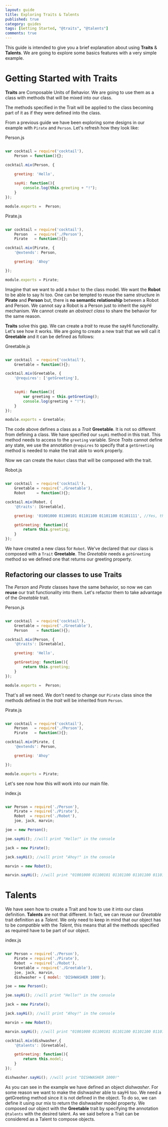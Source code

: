 ```yaml
---
layout: guide
title: Exploring Traits & Talents
published: true
category: guides
tags: [Getting Started, "@traits", "@talents"]
comments: true
---
```


This guide is intended to give you a brief explanation about using **Traits** & **Talents**. We are going to explore 
some basics features with a very simple example.

# Getting Started with Traits
**Traits** are Composable Units of Behavior. We are going to use them as a class with methods that will be mixed into
our class.

The methods specified in the Trait will be applied to the class becoming part of it as if they were defined into the
class.

From a previous guide we have been exploring some designs in our example with `Pirate` and `Person`. Let's refresh 
how they look like:

Person.js

````javascript

var cocktail = require('cocktail'),
    Person = function(){};

cocktail.mix(Person, {
    
    greeting: 'Hello',

    sayHi: function(){
        console.log(this.greeting + "!");
    }
});

module.exports =  Person;

````

Pirate.js

````javascript

var cocktail = require('cocktail'),
    Person   = require('./Person'),
    Pirate   = function(){};

cocktail.mix(Pirate, {
    '@extends': Person,

    greeting: 'Ahoy'

});

module.exports = Pirate;

````

Imagine that we want to add a `Robot` to the class model. We want the **Robot** to be able to say hi too. One can be tempted
to reuse the same structure in **Pirate** and **Person** but, there is **no semantic relationship** between a Robot 
and Person. We cannot say a Robot is a Person just to inherit the _sayHi_ mechanism. We cannot create an
_abstract class_ to share the behavior for the same reason. 

**Traits** solve this gap. We can create a _trait_ to reuse the sayHi functionality. Let's see how it works. We are going
to create a new trait that we will call it **Greetable** and it can be defined as follows:

Greetable.js

````javascript

var cocktail  = require('cocktail'),
    Greetable = function(){};

cocktail.mix(Greetable, {
    '@requires': ['getGreeting'],

    
    sayHi: function(){
        var greeting = this.getGreeting();
        console.log(greeting + "!");
    }
});

module.exports = Greetable;

````

The code above defines a class as a _Trait_ **Greetable**. It is not so different from defining a class. We have 
specified our `sayHi` method in this trait. This method needs to access to the `greeting` variable. Since _Traits_
cannot define any state, we use the annotation `@requires` to specify that a `getGreeting` method is needed to make
the trait able to work properly.

Now we can create the `Robot` class that will be composed with the trait.

Robot.js

````javascript

var cocktail  = require('cocktail'),
    Greetable = require('./Greetable'),
    Robot     = function(){};

cocktail.mix(Robot, {
    '@traits': [Greetable],

    greeting: '01001000 01100101 01101100 01101100 01101111', //Yes, that's hello in binary :)

    getGreeting: function(){
        return this.greeting;
    }
});

````

We have created a new class for `Robot`. We've declared that our class is composed with a `Trait` **Greetable**.
The _Greetable_ needs a `getGreeting` method so we defined one that returns our greeting property.

## Refactoring our classes to use Traits

The _Person_ and _Pirate_ classes have the same behavior, so now we can **reuse** our trait functionality into them.
Let's refactor them to take advantage of the _Greetable_ trait.


Person.js

````javascript

var cocktail  = require('cocktail'),
    Greetable = require('./Greetable'),
    Person    = function(){};

cocktail.mix(Person, {
    '@traits': [Greetable],

    greeting: 'Hello',

    getGreeting: function(){
        return this.greeting;
    }
});

module.exports =  Person;

````

That's all we need. We don't need to change our `Pirate` class since the methods defined in the _trait_ will be
inherited from `Person`.

Pirate.js

````javascript

var cocktail = require('cocktail'),
    Person   = require('./Person'),
    Pirate   = function(){};

cocktail.mix(Pirate, {
    '@extends': Person,

    greeting: 'Ahoy'

});

module.exports = Pirate;

````

Let's see now how this will work into our main file.

index.js

````javascript

var Person = require('./Person'),
    Pirate = require('./Pirate'),
    Robot  = require('./Robot'),
    joe, jack, marvin;

joe = new Person();

joe.sayHi(); //will print "Hello!" in the console

jack = new Pirate();

jack.sayHi(); //will print "Ahoy!" in the console

marvin = new Robot();

marvin.sayHi(); //will print "01001000 01100101 01101100 01101100 01101111!" 

````

# Talents
We have seen how to create a Trait and how to use it into our class definition. **Talents** are not that different.
In fact, we can reuse our _Greetable_ trait definition as a _Talent_. We only need to keep in mind that our object
has to be _compatible_ with the _Talent_, this means that all the methods specified as required have to be part of
our object.  

index.js

````javascript

var Person = require('./Person'),
    Pirate = require('./Pirate'),
    Robot  = require('./Robot'),
    Greetable = require('./Greetable'),
    joe, jack, marvin, 
    dishwasher = { model: 'DISHWASHER 1000'};

joe = new Person();

joe.sayHi(); //will print "Hello!" in the console

jack = new Pirate();

jack.sayHi(); //will print "Ahoy!" in the console

marvin = new Robot();

marvin.sayHi(); //will print "01001000 01100101 01101100 01101100 01101111!" 

cocktail.mix(dishwasher,{
    '@talents': [Greetable],

    getGreeting: function(){
        return this.model;
    }
});

dishwasher.sayHi(); //will print "DISHWASHER 1000!"

````

As you can see in the example we have defined an object _dishwasher_. For some reason we want to make the dishwasher
able to sayHi too. We need a getGreeting method since it is not defined in the object. To do so, we can define it
using our mix to return the dishwasher model property. 
We composed our object with the **Greetable** trait by specifying the annotation `@talents` with the desired talent. 
As we said before a Trait can be considered as a Talent to compose objects.


